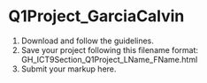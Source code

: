# Q1Project_GarciaCalvin

1. Download and follow the guidelines.
2. Save your project following this filename format: GH_ICT9Section_Q1Project_LName_FName.html
3. Submit your markup here.
